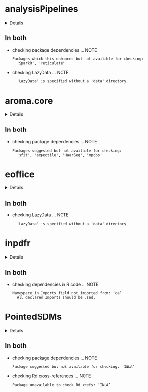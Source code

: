 # analysisPipelines

<details>

* Version: 1.0.2
* GitHub: https://github.com/Mu-Sigma/analysis-pipelines
* Source code: https://github.com/cran/analysisPipelines
* Date/Publication: 2020-06-12 08:00:02 UTC
* Number of recursive dependencies: 125

Run `revdep_details(, "analysisPipelines")` for more info

</details>

## In both

*   checking package dependencies ... NOTE
    ```
    Packages which this enhances but not available for checking:
      'SparkR', 'reticulate'
    ```

*   checking LazyData ... NOTE
    ```
      'LazyData' is specified without a 'data' directory
    ```

# aroma.core

<details>

* Version: 3.2.2
* GitHub: https://github.com/HenrikBengtsson/aroma.core
* Source code: https://github.com/cran/aroma.core
* Date/Publication: 2021-01-05 05:10:12 UTC
* Number of recursive dependencies: 48

Run `revdep_details(, "aroma.core")` for more info

</details>

## In both

*   checking package dependencies ... NOTE
    ```
    Packages suggested but not available for checking:
      'sfit', 'expectile', 'HaarSeg', 'mpcbs'
    ```

# eoffice

<details>

* Version: 0.2.1
* GitHub: NA
* Source code: https://github.com/cran/eoffice
* Date/Publication: 2020-11-18 21:40:02 UTC
* Number of recursive dependencies: 89

Run `revdep_details(, "eoffice")` for more info

</details>

## In both

*   checking LazyData ... NOTE
    ```
      'LazyData' is specified without a 'data' directory
    ```

# inpdfr

<details>

* Version: 0.1.11
* GitHub: https://github.com/frareb/inpdfr
* Source code: https://github.com/cran/inpdfr
* Date/Publication: 2020-01-16 12:00:02 UTC
* Number of recursive dependencies: 119

Run `revdep_details(, "inpdfr")` for more info

</details>

## In both

*   checking dependencies in R code ... NOTE
    ```
    Namespace in Imports field not imported from: ‘ca’
      All declared Imports should be used.
    ```

# PointedSDMs

<details>

* Version: 1.0.6
* GitHub: https://github.com/PhilipMostert/PointedSDMs
* Source code: https://github.com/cran/PointedSDMs
* Date/Publication: 2022-06-15 08:20:12 UTC
* Number of recursive dependencies: 131

Run `revdep_details(, "PointedSDMs")` for more info

</details>

## In both

*   checking package dependencies ... NOTE
    ```
    Package suggested but not available for checking: ‘INLA’
    ```

*   checking Rd cross-references ... NOTE
    ```
    Package unavailable to check Rd xrefs: ‘INLA’
    ```

